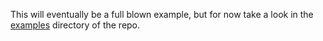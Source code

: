 This will eventually be a full blown example, but for now take a look in the [examples](https://code.google.com/p/iperf/source/browse/#hg%2Fexamples) directory of the repo.